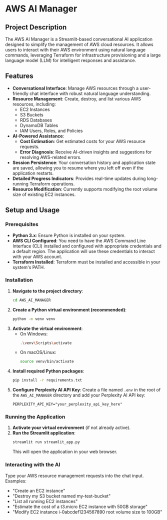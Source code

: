 # AWS AI Manager

## Project Description

The AWS AI Manager is a Streamlit-based conversational AI application designed to simplify the management of AWS cloud resources. It allows users to interact with their AWS environment using natural language commands, leveraging Terraform for infrastructure provisioning and a large language model (LLM) for intelligent responses and assistance.

## Features

*   **Conversational Interface**: Manage AWS resources through a user-friendly chat interface with robust natural language understanding.
*   **Resource Management**: Create, destroy, and list various AWS resources, including:
    *   EC2 Instances
    *   S3 Buckets
    *   RDS Databases
    *   DynamoDB Tables
    *   IAM Users, Roles, and Policies
*   **AI-Powered Assistance**:
    *   **Cost Estimation**: Get estimated costs for your AWS resource requests.
    *   **Error Diagnosis**: Receive AI-driven insights and suggestions for resolving AWS-related errors.
*   **Session Persistence**: Your conversation history and application state are saved, allowing you to resume where you left off even if the application restarts.
*   **Detailed Progress Indicators**: Provides real-time updates during long-running Terraform operations.
*   **Resource Modification**: Currently supports modifying the root volume size of existing EC2 instances.

## Setup and Usage

### Prerequisites

*   **Python 3.x**: Ensure Python is installed on your system.
*   **AWS CLI Configured**: You need to have the AWS Command Line Interface (CLI) installed and configured with appropriate credentials and a default region. The application will use these credentials to interact with your AWS account.
*   **Terraform Installed**: Terraform must be installed and accessible in your system's PATH.

### Installation

1.  **Navigate to the project directory**:
    ```bash
    cd AWS_AI_MANAGER
    ```
2.  **Create a Python virtual environment (recommended)**:
    ```bash
    python -m venv venv
    ```
3.  **Activate the virtual environment**:
    *   On Windows:
        ```bash
        .\venv\Scripts\activate
        ```
    *   On macOS/Linux:
        ```bash
        source venv/bin/activate
        ```
4.  **Install required Python packages**:
    ```bash
    pip install -r requirements.txt
    ```
5.  **Configure Perplexity AI API Key**:
    Create a file named `.env` in the root of the `AWS_AI_MANAGER` directory and add your Perplexity AI API key:
    ```
    PERPLEXITY_API_KEY="your_perplexity_api_key_here"
    ```

### Running the Application

1.  **Activate your virtual environment** (if not already active).
2.  **Run the Streamlit application**:
    ```bash
    streamlit run streamlit_app.py
    ```
    This will open the application in your web browser.

### Interacting with the AI

Type your AWS resource management requests into the chat input. Examples:

*   "Create an EC2 instance"
*   "Destroy my S3 bucket named my-test-bucket"
*   "List all running EC2 instances"
*   "Estimate the cost of a t3.micro EC2 instance with 50GB storage"
*   "Modify EC2 instance i-0abcdef1234567890 root volume size to 100GB"

